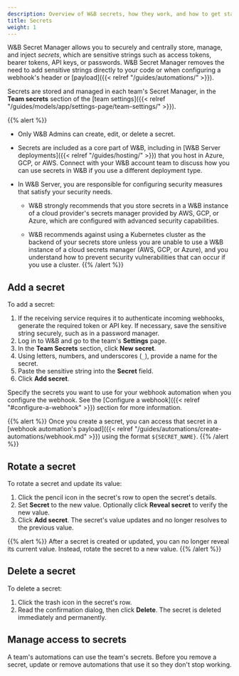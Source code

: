 ```yaml
---
description: Overview of W&B secrets, how they work, and how to get started using them.
title: Secrets
weight: 1
---
```


W&B Secret Manager allows you to securely and centrally store, manage, and inject _secrets_, which are sensitive strings such as access tokens, bearer tokens, API keys, or passwords. W&B Secret Manager removes the need to add sensitive strings directly to your code or when configuring a webhook's header or [payload]({{< relref "/guides/automations/" >}}).

Secrets are stored and managed in each team's Secret Manager, in the **Team secrets** section of the [team settings]({{< relref "/guides/models/app/settings-page/team-settings/" >}}).

{{% alert %}}
* Only W&B Admins can create, edit, or delete a secret.
* Secrets are included as a core part of W&B, including in [W&B Server deployments]({{< relref "/guides/hosting/" >}}) that you host in Azure, GCP, or AWS. Connect with your W&B account team to discuss how you can use secrets in W&B if you use a different deployment type.
* In W&B Server, you are responsible for configuring security measures that satisfy your security needs. 

  - W&B strongly recommends that you store secrets in a W&B instance of a cloud provider's secrets manager provided by AWS, GCP, or Azure, which are configured with advanced security capabilities.

  - W&B recommends against using a Kubernetes cluster as the backend of your secrets store unless you are unable to use a W&B instance of a cloud secrets manager (AWS, GCP, or Azure), and you understand how to prevent security vulnerabilities that can occur if you use a cluster.
{{% /alert %}}

## Add a secret
To add a secret:

1. If the receiving service requires it to authenticate incoming webhooks, generate the required token or API key. If necessary, save the sensitive string securely, such as in a password manager.
1. Log in to W&B and go to the team's **Settings** page.
1. In the **Team Secrets** section, click **New secret**.
1. Using letters, numbers, and underscores (`_`), provide a name for the secret.
1. Paste the sensitive string into the **Secret** field.
1. Click **Add secret**.

Specify the secrets you want to use for your webhook automation when you configure the webhook. See the [Configure a webhook]({{< relref "#configure-a-webhook" >}}) section for more information. 

{{% alert %}}
Once you create a secret, you can access that secret in a [webhook automation's payload]({{< relref "/guides/automations/create-automations/webhook.md" >}}) using the format `${SECRET_NAME}`.
{{% /alert %}}

## Rotate a secret
To rotate a secret and update its value:
1. Click the pencil icon in the secret's row to open the secret's details.
1. Set **Secret** to the new value. Optionally click **Reveal secret** to verify the new value.
1. Click **Add secret**. The secret's value updates and no longer resolves to the previous value.

{{% alert %}}
After a secret is created or updated, you can no longer reveal its current value. Instead, rotate the secret to a new value.
{{% /alert %}}

## Delete a secret
To delete a secret:
1. Click the trash icon in the secret's row.
1. Read the confirmation dialog, then click **Delete**. The secret is deleted immediately and permanently.

## Manage access to secrets
A team's automations can use the team's secrets. Before you remove a secret, update or remove automations that use it so they don't stop working.